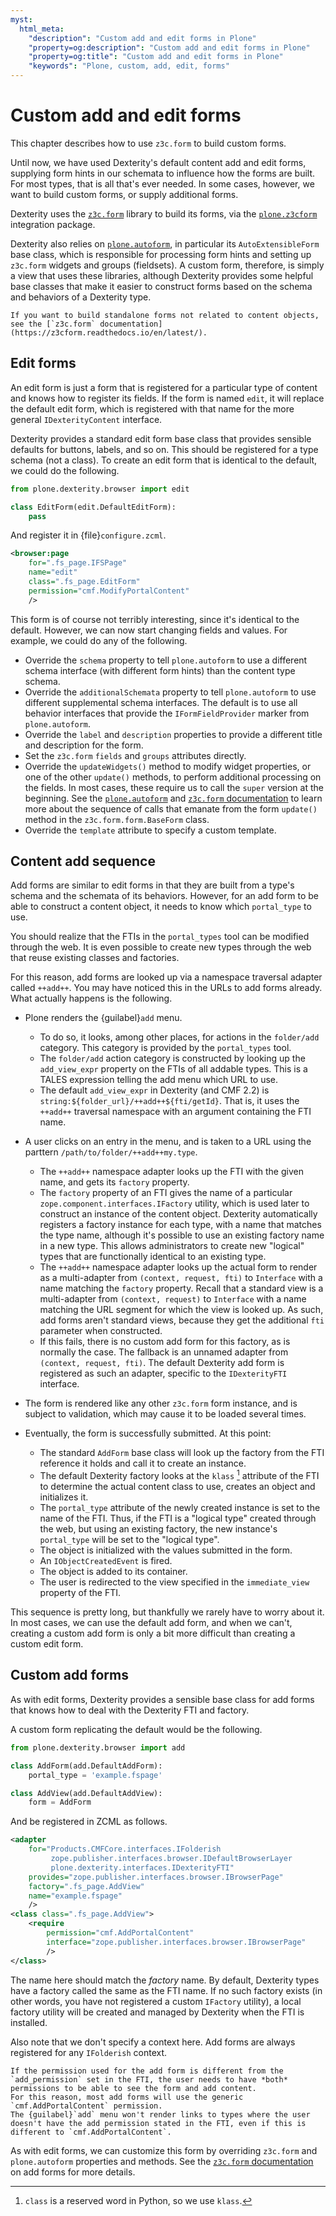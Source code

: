 ```yaml
---
myst:
  html_meta:
    "description": "Custom add and edit forms in Plone"
    "property=og:description": "Custom add and edit forms in Plone"
    "property=og:title": "Custom add and edit forms in Plone"
    "keywords": "Plone, custom, add, edit, forms"
---
```


# Custom add and edit forms

This chapter describes how to use `z3c.form` to build custom forms.

Until now, we have used Dexterity's default content add and edit forms, supplying form hints in our schemata to influence how the forms are built.
For most types, that is all that's ever needed.
In some cases, however, we want to build custom forms, or supply additional forms.

Dexterity uses the [`z3c.form`](https://z3cform.readthedocs.io/en/latest/) library to build its forms, via the [`plone.z3cform`](https://pypi.org/project/plone.z3cform/) integration package.

Dexterity also relies on [`plone.autoform`](https://pypi.org/project/plone.autoform/), in particular its `AutoExtensibleForm` base class, which is responsible for processing form hints and setting up `z3c.form` widgets and groups (fieldsets).
A custom form, therefore, is simply a view that uses these libraries, although Dexterity provides some helpful base classes that make it easier to construct forms based on the schema and behaviors of a Dexterity type.

```{note}
If you want to build standalone forms not related to content objects, see the [`z3c.form` documentation](https://z3cform.readthedocs.io/en/latest/).
```


## Edit forms

An edit form is just a form that is registered for a particular type of content and knows how to register its fields.
If the form is named `edit`, it will replace the default edit form, which is registered with that name for the more general `IDexterityContent` interface.

Dexterity provides a standard edit form base class that provides sensible defaults for buttons, labels, and so on.
This should be registered for a type schema (not a class).
To create an edit form that is identical to the default, we could do the following.

```python
from plone.dexterity.browser import edit

class EditForm(edit.DefaultEditForm):
    pass
```

And register it in {file}`configure.zcml`.

```xml
<browser:page
    for=".fs_page.IFSPage"
    name="edit"
    class=".fs_page.EditForm"
    permission="cmf.ModifyPortalContent"
    />
```

This form is of course not terribly interesting, since it's identical to the default.
However, we can now start changing fields and values.
For example, we could do any of the following.

-   Override the `schema` property to tell `plone.autoform` to use a different schema interface (with different form hints) than the content type schema.
-   Override the `additionalSchemata` property to tell `plone.autoform` to use different supplemental schema interfaces.
    The default is to use all behavior interfaces that provide the `IFormFieldProvider` marker from `plone.autoform`.
-   Override the `label` and `description` properties to provide a different title and description for the form.
-   Set the `z3c.form` `fields` and `groups` attributes directly.
-   Override the `updateWidgets()` method to modify widget properties, or one of the other `update()` methods, to perform additional processing on the fields.
    In most cases, these require us to call the `super` version at the beginning.
    See the [`plone.autoform`](https://pypi.org/project/plone.autoform/#introduction) and [`z3c.form` documentation](https://z3cform.readthedocs.io/en/latest/) to learn more about the sequence of calls that emanate from the form `update()` method in the `z3c.form.form.BaseForm` class.
-   Override the `template` attribute to specify a custom template.


## Content add sequence

Add forms are similar to edit forms in that they are built from a type's schema and the schemata of its behaviors.
However, for an add form to be able to construct a content object, it needs to know which `portal_type` to use.

You should realize that the FTIs in the `portal_types` tool can be modified through the web.
It is even possible to create new types through the web that reuse existing classes and factories.

For this reason, add forms are looked up via a namespace traversal adapter called `++add++`.
You may have noticed this in the URLs to add forms already.
What actually happens is the following.

-   Plone renders the {guilabel}`add` menu.

    -   To do so, it looks, among other places, for actions in the `folder/add` category.
        This category is provided by the `portal_types` tool.
    -   The `folder/add` action category is constructed by looking up the `add_view_expr` property on the FTIs of all addable types.
        This is a TALES expression telling the add menu which URL to use.
    -   The default `add_view_expr` in Dexterity (and CMF 2.2) is `string:${folder_url}/++add++${fti/getId}`.
        That is, it uses the `++add++` traversal namespace with an argument containing the FTI name.

-   A user clicks on an entry in the menu, and is taken to a URL using the parttern `/path/to/folder/++add++my.type`.

    -   The `++add++` namespace adapter looks up the FTI with the given name, and gets its `factory` property.
    -   The `factory` property of an FTI gives the name of a particular `zope.component.interfaces.IFactory` utility, which is used later to construct an instance of the content object.
        Dexterity automatically registers a factory instance for each type, with a name that matches the type name, although it's possible to use an existing factory name in a new type.
        This allows administrators to create new "logical" types that are functionally identical to an existing type.
    -   The `++add++` namespace adapter looks up the actual form to render as a multi-adapter from `(context, request, fti)` to `Interface` with a name matching the `factory` property.
        Recall that a standard view is a multi-adapter from `(context, request)` to `Interface` with a name matching the URL segment for which the view is looked up.
        As such, add forms aren't standard views, because they get the additional `fti` parameter when constructed.
    -   If this fails, there is no custom add form for this factory, as is normally the case.
        The fallback is an unnamed adapter from `(context, request, fti)`.
        The default Dexterity add form is registered as such an adapter, specific to the `IDexterityFTI` interface.

-   The form is rendered like any other `z3c.form` form instance, and is subject to validation, which may cause it to be loaded several times.

-   Eventually, the form is successfully submitted.
    At this point:

    -   The standard `AddForm` base class will look up the factory from the FTI reference it holds and call it to create an instance.
    -   The default Dexterity factory looks at the `klass` [^id2] attribute of the FTI to determine the actual content class to use, creates an object and initializes it.
    -   The `portal_type` attribute of the newly created instance is set to the name of the FTI.
        Thus, if the FTI is a "logical type" created through the web, but using an existing factory, the new instance's `portal_type` will be set to the "logical type".
    -   The object is initialized with the values submitted in the form.
    -   An `IObjectCreatedEvent` is fired.
    -   The object is added to its container.
    -   The user is redirected to the view specified in the `immediate_view` property of the FTI.

[^id2]: `class` is a reserved word in Python, so we use `klass`.

This sequence is pretty long, but thankfully we rarely have to worry about it.
In most cases, we can use the default add form, and when we can't, creating a custom add form is only a bit more difficult than creating a custom edit form.


## Custom add forms

As with edit forms, Dexterity provides a sensible base class for add forms that knows how to deal with the Dexterity FTI and factory.

A custom form replicating the default would be the following.

```python
from plone.dexterity.browser import add

class AddForm(add.DefaultAddForm):
    portal_type = 'example.fspage'

class AddView(add.DefaultAddView):
    form = AddForm
```

And be registered in ZCML as follows.

```xml
<adapter
    for="Products.CMFCore.interfaces.IFolderish
         zope.publisher.interfaces.browser.IDefaultBrowserLayer
         plone.dexterity.interfaces.IDexterityFTI"
    provides="zope.publisher.interfaces.browser.IBrowserPage"
    factory=".fs_page.AddView"
    name="example.fspage"
    />
<class class=".fs_page.AddView">
    <require
        permission="cmf.AddPortalContent"
        interface="zope.publisher.interfaces.browser.IBrowserPage"
        />
</class>
```

The name here should match the *factory* name.
By default, Dexterity types have a factory called the same as the FTI name.
If no such factory exists (in other words, you have not registered a custom `IFactory` utility), a local factory utility will be created and managed by Dexterity when the FTI is installed.

Also note that we don't specify a context here.
Add forms are always registered for any `IFolderish` context.

```{note}
If the permission used for the add form is different from the `add_permission` set in the FTI, the user needs to have *both* permissions to be able to see the form and add content.
For this reason, most add forms will use the generic `cmf.AddPortalContent` permission.
The {guilabel}`add` menu won't render links to types where the user doesn't have the add permission stated in the FTI, even if this is different to `cmf.AddPortalContent`.
```

As with edit forms, we can customize this form by overriding `z3c.form` and `plone.autoform` properties and methods.
See the [`z3c.form` documentation](https://z3cform.readthedocs.io/en/latest/) on add forms for more details.
